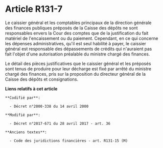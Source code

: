 # Article R131-7

Le caissier général et les comptables principaux de la direction générale des finances publiques préposés de la Caisse des
dépôts ne sont responsables envers la Cour des comptes que de la justification du fait matériel de l'encaissement ou du
paiement. Cependant, en ce qui concerne les dépenses administratives, qu'il est seul habilité à payer, le caissier général
est responsable des dépassements de crédits qui n'auraient pas fait l'objet d'une autorisation préalable du ministre chargé
des finances.

Le détail des pièces justificatives que le caissier général et les préposés sont tenus de produire pour leur décharge est
fixé par arrêté du ministre chargé des finances, pris sur la proposition du directeur général de la Caisse des dépôts et
consignations.

**Liens relatifs à cet article**

	**Codifié par**:

	  - Décret n°2000-338 du 14 avril 2000

	**Modifié par**:

	  - Décret n°2017-671 du 28 avril 2017 - art. 36

	**Anciens textes**:

	  - Code des juridictions financières - art. R131-15 (M)
